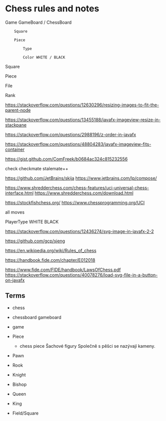 # Chess rules and notes


Game
	GameBoard / ChessBoard

		Square

		Piece

			Type

			Color WHITE / BLACK



Square

Piece

File

Rank

https://stackoverflow.com/questions/12630296/resizing-images-to-fit-the-parent-node

https://stackoverflow.com/questions/13455188/javafx-imageview-resize-in-stackpane

https://stackoverflow.com/questions/2988196/z-order-in-javafx

https://stackoverflow.com/questions/48804283/javafx-imageview-fits-container

https://gist.github.com/ComFreek/b0684ac324c815232556


check
checkmate
stalemate++

https://github.com/JetBrains/skija
https://www.jetbrains.com/lp/compose/

https://www.shredderchess.com/chess-features/uci-universal-chess-interface.html
https://www.shredderchess.com/download.html

https://stockfishchess.org/
https://www.chessprogramming.org/UCI

all moves

PlayerType
	WHITE
	BLACK


https://stackoverflow.com/questions/12436274/svg-image-in-javafx-2-2

https://github.com/gcp/sjeng


https://en.wikipedia.org/wiki/Rules_of_chess

https://handbook.fide.com/chapter/E012018

https://www.fide.com/FIDE/handbook/LawsOfChess.pdf
https://stackoverflow.com/questions/40078276/load-svg-file-in-a-button-on-javafx


## Terms

* chess
* chessboard
	gameboard
* game

* Piece
	* chess piece
		Šachové figury
		Společně s pěšci se nazývají kameny.

* Pawn
* Rook
* Knight
* Bishop
* Queen
* King

* Field/Square
